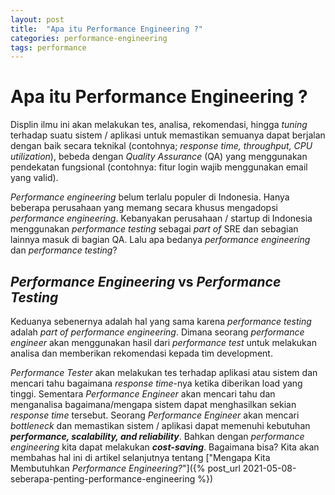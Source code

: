 ```yaml
---
layout: post
title:  "Apa itu Performance Engineering ?"
categories: performance-engineering
tags: performance 
---
```


# Apa itu Performance Engineering ?
Displin ilmu ini akan melakukan tes, analisa, rekomendasi, hingga *tuning* terhadap suatu sistem / aplikasi untuk memastikan semuanya dapat berjalan dengan baik secara teknikal (contohnya; *response time, throughput, CPU utilization*), bebeda dengan *Quality Assurance* (QA) yang menggunakan pendekatan fungsional (contohnya: fitur login wajib menggunakan email yang valid). 

*Performance engineering* belum terlalu populer di Indonesia. Hanya beberapa perusahaan yang memang secara khusus mengadopsi *performance engineering*. Kebanyakan perusahaan / startup di Indonesia menggunakan *performance testing* sebagai *part of* SRE dan sebagian lainnya masuk di bagian QA. Lalu apa bedanya *performance engineering* dan *performance testing*?

## *Performance Engineering* vs *Performance Testing*

Keduanya sebenernya adalah hal yang sama karena *performance testing* adalah *part of performance engineering*. Dimana seorang *performance engineer* akan menggunakan hasil dari *performance test*  untuk melakukan analisa dan memberikan rekomendasi kepada tim development. 

*Performance Tester* akan melakukan tes terhadap aplikasi atau sistem dan mencari tahu bagaimana *response time*-nya ketika diberikan load yang tinggi. Sementara *Performance Engineer* akan mencari tahu dan menganalisa bagaimana/mengapa sistem dapat menghasilkan sekian *response time* tersebut. Seorang *Performance Engineer* akan mencari *bottleneck* dan memastikan sistem / aplikasi dapat memenuhi kebutuhan ***performance, scalability, and reliability***. Bahkan dengan *performance engineering* kita dapat melakukan ***cost-saving***. Bagaimana bisa? Kita akan membahas hal ini di  artikel selanjutnya tentang ["Mengapa Kita Membutuhkan *Performance Engineering?*"]({%  post_url  2021-05-08-seberapa-penting-performance-engineering %})
